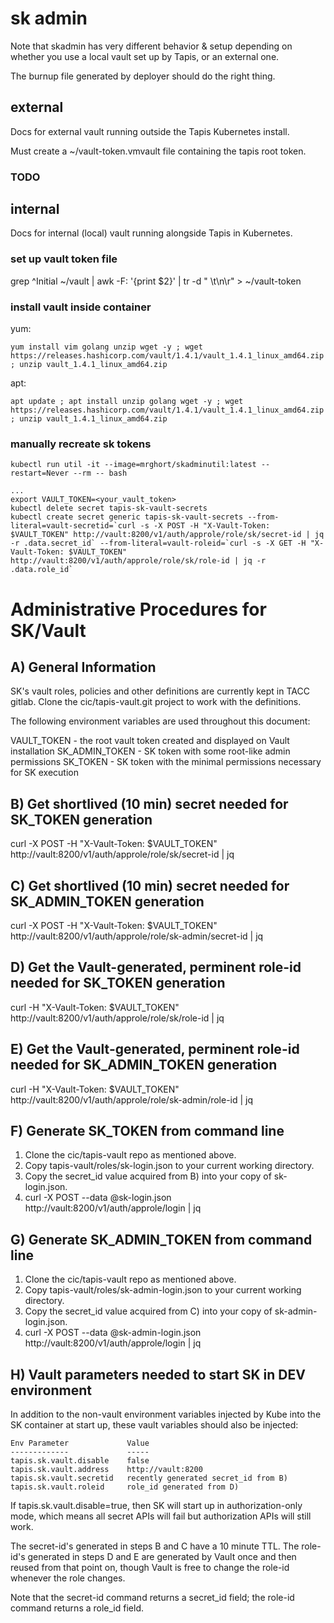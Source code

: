 # sk admin 

Note that skadmin has very different behavior & setup depending on whether you use a local vault set up by Tapis, or an external one.

The burnup file generated by deployer should do the right thing. 

## external

Docs for external vault running outside the Tapis Kubernetes install.

Must create a ~/vault-token.vmvault file containing the tapis root token.

### TODO



## internal 

Docs for internal (local) vault running alongside Tapis in Kubernetes.


### set up vault token file

grep ^Initial ~/vault | awk -F: '{print $2}' | tr -d " \t\n\r" > ~/vault-token


### install vault inside container

yum:


    yum install vim golang unzip wget -y ; wget https://releases.hashicorp.com/vault/1.4.1/vault_1.4.1_linux_amd64.zip ; unzip vault_1.4.1_linux_amd64.zip


apt:

    apt update ; apt install unzip golang wget -y ; wget https://releases.hashicorp.com/vault/1.4.1/vault_1.4.1_linux_amd64.zip ; unzip vault_1.4.1_linux_amd64.zip

### manually recreate sk tokens 

    kubectl run util -it --image=mrghort/skadminutil:latest --restart=Never --rm -- bash

    ...
    export VAULT_TOKEN=<your_vault_token>
    kubectl delete secret tapis-sk-vault-secrets
    kubectl create secret generic tapis-sk-vault-secrets --from-literal=vault-secretid=`curl -s -X POST -H "X-Vault-Token: $VAULT_TOKEN" http://vault:8200/v1/auth/approle/role/sk/secret-id | jq -r .data.secret_id` --from-literal=vault-roleid=`curl -s -X GET -H "X-Vault-Token: $VAULT_TOKEN" http://vault:8200/v1/auth/approle/role/sk/role-id | jq -r .data.role_id`










 
Administrative Procedures for SK/Vault
======================================

A) General Information
----------------------
SK's vault roles, policies and other definitions are currently kept in TACC gitlab. Clone the cic/tapis-vault.git project to work with the definitions.

The following environment variables are used throughout this document:

VAULT_TOKEN - the root vault token created and displayed on Vault installation
SK_ADMIN_TOKEN - SK token with some root-like admin permissions
SK_TOKEN - SK token with the minimal permissions necessary for SK execution

B) Get shortlived (10 min) secret needed for SK_TOKEN generation
----------------------------------------------------------------
curl -X POST -H "X-Vault-Token: $VAULT_TOKEN" http://vault:8200/v1/auth/approle/role/sk/secret-id | jq

C) Get shortlived (10 min) secret needed for SK_ADMIN_TOKEN generation
----------------------------------------------------------------------
curl -X POST -H "X-Vault-Token: $VAULT_TOKEN" http://vault:8200/v1/auth/approle/role/sk-admin/secret-id | jq

D) Get the Vault-generated, perminent role-id needed for SK_TOKEN generation
----------------------------------------------------------------------------
curl -H "X-Vault-Token: $VAULT_TOKEN" http://vault:8200/v1/auth/approle/role/sk/role-id | jq

E) Get the Vault-generated, perminent role-id needed for SK_ADMIN_TOKEN generation
----------------------------------------------------------------------------------
curl -H "X-Vault-Token: $VAULT_TOKEN" http://vault:8200/v1/auth/approle/role/sk-admin/role-id | jq

F) Generate SK_TOKEN from command line
--------------------------------------
1. Clone the cic/tapis-vault repo as mentioned above.
2. Copy tapis-vault/roles/sk-login.json to your current working directory.
3. Copy the secret_id value acquired from B) into your copy of sk-login.json.
4. curl -X POST --data @sk-login.json http://vault:8200/v1/auth/approle/login | jq  

G) Generate SK_ADMIN_TOKEN from command line
--------------------------------------------
1. Clone the cic/tapis-vault repo as mentioned above.
2. Copy tapis-vault/roles/sk-admin-login.json to your current working directory.
3. Copy the secret_id value acquired from C) into your copy of sk-admin-login.json.
4. curl -X POST --data @sk-admin-login.json http://vault:8200/v1/auth/approle/login | jq  

H) Vault parameters needed to start SK in DEV environment
---------------------------------------------------------
In addition to the non-vault environment variables injected by Kube into the SK container at start up, these vault variables should also be injected:

    Env Parameter             Value
    -------------             -----
    tapis.sk.vault.disable    false
    tapis.sk.vault.address    http://vault:8200
    tapis.sk.vault.secretid   recently generated secret_id from B)
    tapis.sk.vault.roleid     role_id generated from D)
      
If tapis.sk.vault.disable=true, then SK will start up in authorization-only mode, which means all secret APIs will fail but authorization APIs will still work.

The secret-id's generated in steps B and C have a 10 minute TTL.  The role-id's generated in steps D and E are generated by Vault once and then reused from that point on, though Vault is free to change the role-id whenever the role changes.

Note that the secret-id command returns a secret_id field; the role-id command returns a role_id field.  
    

